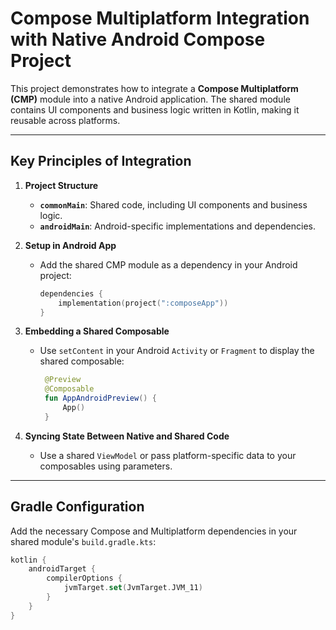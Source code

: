 # Compose Multiplatform Integration with Native Android Compose Project

This project demonstrates how to integrate a **Compose Multiplatform (CMP)** module into a native Android application. The shared module contains UI components and business logic written in Kotlin, making it reusable across platforms.

---

## Key Principles of Integration

1. **Project Structure**
   - **`commonMain`**: Shared code, including UI components and business logic.
   - **`androidMain`**: Android-specific implementations and dependencies.

2. **Setup in Android App**
   - Add the shared CMP module as a dependency in your Android project:
     ```kotlin
     dependencies {
         implementation(project(":composeApp"))
     }
     ```

3. **Embedding a Shared Composable**
   - Use `setContent` in your Android `Activity` or `Fragment` to display the shared composable:
     ```kotlin
      @Preview
      @Composable
      fun AppAndroidPreview() {
          App()
      }
     ```

4. **Syncing State Between Native and Shared Code**
   - Use a shared `ViewModel` or pass platform-specific data to your composables using parameters.

---

## Gradle Configuration

Add the necessary Compose and Multiplatform dependencies in your shared module's `build.gradle.kts`:
```kotlin
kotlin {
    androidTarget {
        compilerOptions {
            jvmTarget.set(JvmTarget.JVM_11)
        }
    }
}
